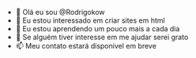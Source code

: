 - 👋 Olá eu sou @Rodrigokow
- 👀 Eu estou interessado em criar sites em html 
- 🌱 Eu estou aprendendo um pouco mais a cada dia
- 💞️ Se alguém tiver interesse em me ajudar serei grato
- 📫 Meu contato estará disponivel em breve 

<!---
Rodrigokow/Rodrigokow is a ✨ special ✨ repository because its `README.md` (this file) appears on your GitHub profile.
You can click the Preview link to take a look at your changes.
--->
